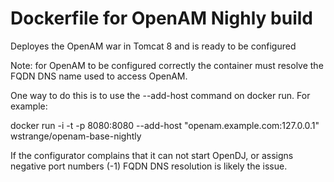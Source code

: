 # Dockerfile for OpenAM Nighly build

Deployes the OpenAM war in Tomcat 8 and is ready to be configured

Note: for OpenAM to be configured correctly the container must resolve the FQDN DNS name used to access OpenAM.

One way to do this is to use the --add-host command on docker run. For example:

docker run -i -t -p 8080:8080 --add-host "openam.example.com:127.0.0.1" wstrange/openam-base-nightly 

If the configurator complains that it can not start OpenDJ, or assigns negative port numbers (-1)
FQDN DNS resolution is likely the issue.

